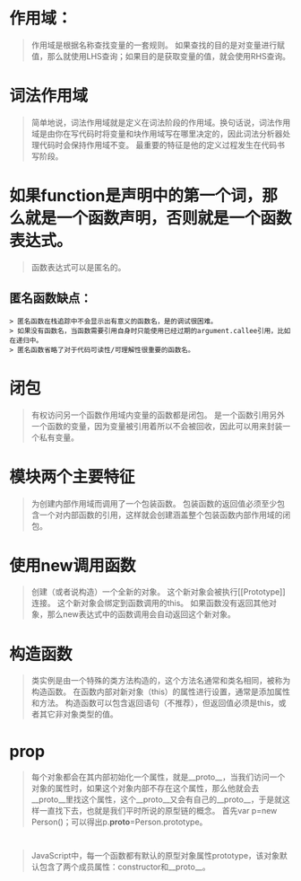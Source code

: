 # 作用域：
  > 作用域是根据名称查找变量的一套规则。
  > 如果查找的目的是对变量进行赋值，那么就使用LHS查询；如果目的是获取变量的值，就会使用RHS查询。
  
# 词法作用域
  > 简单地说，词法作用域就是定义在词法阶段的作用域。换句话说，词法作用域是由你在写代码时将变量和块作用域写在哪里决定的，因此词法分析器处理代码时会保持作用域不变。
  > 最重要的特征是他的定义过程发生在代码书写阶段。

# 如果function是声明中的第一个词，那么就是一个函数声明，否则就是一个函数表达式。
  > 函数表达式可以是匿名的。
  ## 匿名函数缺点：
    > 匿名函数在栈追踪中不会显示出有意义的函数名，是的调试很困难。
    > 如果没有函数名，当函数需要引用自身时只能使用已经过期的argument.callee引用，比如在递归中。
    > 匿名函数省略了对于代码可读性/可理解性很重要的函数名。 

# 闭包
  > 有权访问另一个函数作用域内变量的函数都是闭包。
  > 是一个函数引用另外一个函数的变量，因为变量被引用着所以不会被回收，因此可以用来封装一个私有变量。

# 模块两个主要特征
  > 为创建内部作用域而调用了一个包装函数。
  > 包装函数的返回值必须至少包含一个对内部函数的引用，这样就会创建涵盖整个包装函数内部作用域的闭包。

# 使用new调用函数
  > 创建（或者说构造）一个全新的对象。
  > 这个新对象会被执行[[Prototype]]连接。
  > 这个新对象会绑定到函数调用的this。
  > 如果函数没有返回其他对象，那么new表达式中的函数调用会自动返回这个新对象。

# 构造函数
  > 类实例是由一个特殊的类方法构造的，这个方法名通常和类名相同，被称为构造函数。
  > 在函数内部对新对象（this）的属性进行设置，通常是添加属性和方法。
  > 构造函数可以包含返回语句（不推荐），但返回值必须是this，或者其它非对象类型的值。

# __prop__
  > 每个对象都会在其内部初始化一个属性，就是__proto__，当我们访问一个对象的属性时，如果这个对象内部不存在这个属性，那么他就会去__proto__里找这个属性，这个__proto__又会有自己的__proto__，于是就这样一直找下去，也就是我们平时所说的原型链的概念。
  > 首先var p=new Person()；可以得出p.__proto__=Person.prototype。

#
  >JavaScript中，每一个函数都有默认的原型对象属性prototype，该对象默认包含了两个成员属性：constructor和__proto__。